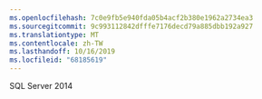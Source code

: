 ```yaml
---
ms.openlocfilehash: 7c0e9fb5e940fda05b4acf2b380e1962a2734ea3
ms.sourcegitcommit: 9c993112842dfffe7176decd79a885dbb192a927
ms.translationtype: MT
ms.contentlocale: zh-TW
ms.lasthandoff: 10/16/2019
ms.locfileid: "68185619"
---
```

SQL Server 2014
